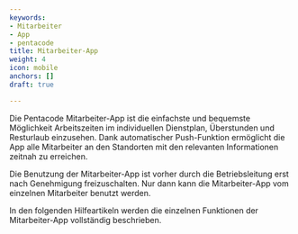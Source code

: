 ```yaml
---
keywords:
- Mitarbeiter
- App
- pentacode
title: Mitarbeiter-App
weight: 4
icon: mobile
anchors: []
draft: true

---
```

Die Pentacode Mitarbeiter-App ist die einfachste und bequemste Möglichkeit Arbeitszeiten im individuellen Dienstplan, Überstunden und Resturlaub einzusehen. Dank automatischer Push-Funktion ermöglicht die App alle Mitarbeiter an den Standorten mit den relevanten Informationen zeitnah zu erreichen.

Die Benutzung der Mitarbeiter-App ist vorher durch die Betriebsleitung erst nach Genehmigung freizuschalten. Nur dann kann die Mitarbeiter-App vom einzelnen Mitarbeiter benutzt werden.

In den folgenden Hilfeartikeln werden die einzelnen Funktionen der Mitarbeiter-App vollständig beschrieben.